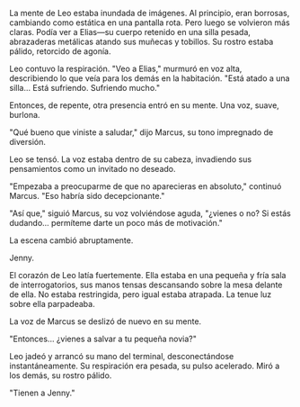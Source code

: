 La mente de Leo estaba inundada de imágenes. Al principio, eran borrosas, cambiando como estática en una pantalla rota. Pero luego se volvieron más claras. Podía ver a Elias—su cuerpo retenido en una silla pesada, abrazaderas metálicas atando sus muñecas y tobillos. Su rostro estaba pálido, retorcido de agonía.

Leo contuvo la respiración. "Veo a Elias," murmuró en voz alta, describiendo lo que veía para los demás en la habitación. "Está atado a una silla... Está sufriendo. Sufriendo mucho."

Entonces, de repente, otra presencia entró en su mente. Una voz, suave, burlona.

"Qué bueno que viniste a saludar," dijo Marcus, su tono impregnado de diversión.

Leo se tensó. La voz estaba dentro de su cabeza, invadiendo sus pensamientos como un invitado no deseado.

"Empezaba a preocuparme de que no aparecieras en absoluto," continuó Marcus. "Eso habría sido decepcionante."

"Así que," siguió Marcus, su voz volviéndose aguda, "¿vienes o no? Si estás dudando... permíteme darte un poco más de motivación."

La escena cambió abruptamente.

Jenny.

El corazón de Leo latía fuertemente. Ella estaba en una pequeña y fría sala de interrogatorios, sus manos tensas descansando sobre la mesa delante de ella. No estaba restringida, pero igual estaba atrapada. La tenue luz sobre ella parpadeaba.

La voz de Marcus se deslizó de nuevo en su mente.

"Entonces... ¿vienes a salvar a tu pequeña novia?"

Leo jadeó y arrancó su mano del terminal, desconectándose instantáneamente. Su respiración era pesada, su pulso acelerado. Miró a los demás, su rostro pálido.

"Tienen a Jenny."